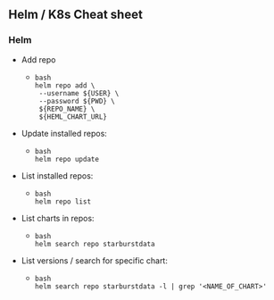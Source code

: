## Helm / K8s Cheat sheet

### Helm

- Add repo

  - ```
    bash
    helm repo add \
     --username ${USER} \
     --password ${PWD} \
     ${REPO_NAME} \
     ${HEML_CHART_URL}
    ```

- Update installed repos:

  - ```
    bash
    helm repo update
    ```

- List installed repos:

  - ```
    bash
    helm repo list
    ```

- List charts in repos:

  - ```
    bash
    helm search repo starburstdata
    ```

- List versions / search for specific chart:
  - ```
    bash
    helm search repo starburstdata -l | grep '<NAME_OF_CHART>'
    ```
